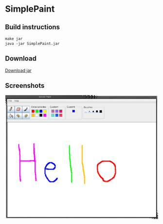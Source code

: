 # SimplePaint

## Build instructions

```
make jar
java -jar SimplePaint.jar
```

## Download

[Download jar](https://github.com/unqueued/SimplePaint/raw/dist/SimplePaint.jar)

## Screenshots

![screenshot](screenshot.png)
